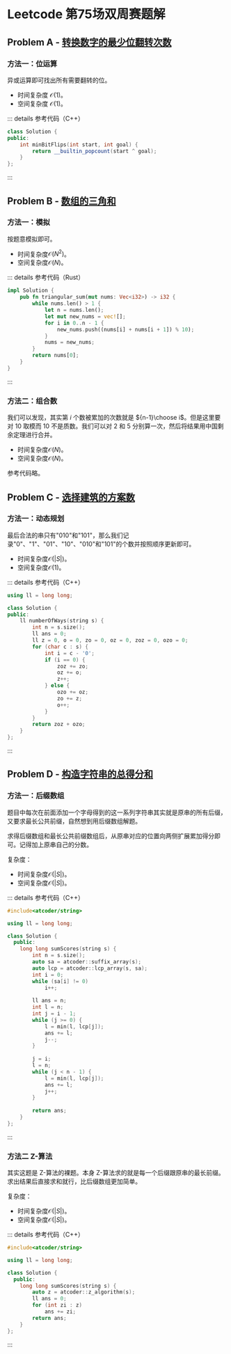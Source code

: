 # Leetcode 第75场双周赛题解

## Problem A - [转换数字的最少位翻转次数](https://leetcode-cn.com/problems/minimum-bit-flips-to-convert-number/)

### 方法一：位运算

异或运算即可找出所有需要翻转的位。

- 时间复杂度 $\mathcal{O}(1)$。
- 空间复杂度 $\mathcal{O}(1)$。

::: details 参考代码（C++）

```cpp
class Solution {
public:
    int minBitFlips(int start, int goal) {
        return __builtin_popcount(start ^ goal);
    }
};
```

:::

## Problem B - [数组的三角和](https://leetcode-cn.com/problems/find-triangular-sum-of-an-array/)

### 方法一：模拟

按题意模拟即可。

- 时间复杂度$\mathcal{O}(N^2)$。
- 空间复杂度$\mathcal{O}(N)$。

::: details 参考代码（Rust）

```rust
impl Solution {
    pub fn triangular_sum(mut nums: Vec<i32>) -> i32 {
        while nums.len() > 1 {
            let n = nums.len();
            let mut new_nums = vec![];
            for i in 0..n - 1 {
                new_nums.push((nums[i] + nums[i + 1]) % 10);
            }
            nums = new_nums;
        }
        return nums[0];
    }
}
```

:::

### 方法二：组合数

我们可以发现，其实第 $i$ 个数被累加的次数就是 ${n-1}\choose i$。但是这里要对 10 取模而 10 不是质数。我们可以对 2 和 5 分别算一次，然后将结果用中国剩余定理进行合并。

- 时间复杂度$\mathcal{O}(N)$。
- 空间复杂度$\mathcal{O}(N)$。

参考代码略。

## Problem C - [选择建筑的方案数](https://leetcode-cn.com/contest/biweekly-contest-75/problems/number-of-ways-to-select-buildings/)

### 方法一：动态规划

最后合法的串只有"010"和"101"，那么我们记录"0"、"1"、"01"、"10"、"010"和"101"的个数并按照顺序更新即可。

- 时间复杂度$\mathcal{O}(|S|)$。
- 空间复杂度$\mathcal{O}(1)$。

::: details 参考代码（C++）

```cpp
using ll = long long;

class Solution {
public:
    ll numberOfWays(string s) {
        int n = s.size();
        ll ans = 0;
        ll z = 0, o = 0, zo = 0, oz = 0, zoz = 0, ozo = 0;
        for (char c : s) {
            int i = c - '0';
            if (i == 0) {
                zoz += zo;
                oz += o;
                z++;
            } else {
                ozo += oz;
                zo += z;
                o++;
            }
        }
        return zoz + ozo;
    }
};
```

:::

## Problem D - [构造字符串的总得分和](https://leetcode-cn.com/problems/sum-of-scores-of-built-strings/)

### 方法一：后缀数组

题目中每次在前面添加一个字母得到的这一系列字符串其实就是原串的所有后缀，又要求最长公共前缀，自然想到用后缀数组解题。

求得后缀数组和最长公共前缀数组后，从原串对应的位置向两侧扩展累加得分即可。记得加上原串自己的分数。

复杂度：

- 时间复杂度$\mathcal{O}(|S|)$。
- 空间复杂度$\mathcal{O}(|S|)$。

::: details 参考代码（C++）

```cpp
#include<atcoder/string>

using ll = long long;

class Solution {
  public:
    long long sumScores(string s) {
        int n = s.size();
        auto sa = atcoder::suffix_array(s);
        auto lcp = atcoder::lcp_array(s, sa);
        int i = 0;
        while (sa[i] != 0)
            i++;
        
        ll ans = n;
        int l = n;
        int j = i - 1;
        while (j >= 0) {
            l = min(l, lcp[j]);
            ans += l;
            j--;
        }
        
        j = i;
        l = n;
        while (j < n - 1) {
            l = min(l, lcp[j]);
            ans += l;
            j++;
        }
        
        return ans;
    }
};
```

:::

### 方法二 Z-算法

其实这题是 Z-算法的裸题。本身 Z-算法求的就是每一个后缀跟原串的最长前缀。求出结果后直接求和就行，比后缀数组更加简单。

复杂度：

- 时间复杂度$\mathcal{O}(|S|)$。
- 空间复杂度$\mathcal{O}(|S|)$。

::: details 参考代码（C++）

```cpp
#include<atcoder/string>

using ll = long long;

class Solution {
  public:
    long long sumScores(string s) {
        auto z = atcoder::z_algorithm(s);
        ll ans = 0;
        for (int zi : z)
            ans += zi;
        return ans;
    }
};
```

:::

<Utterances />
